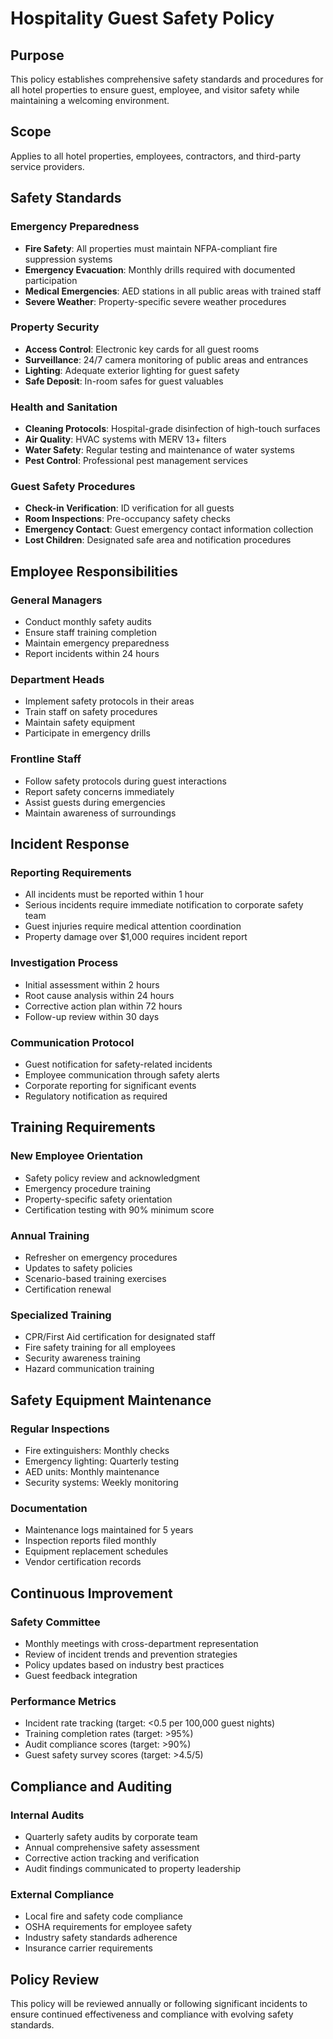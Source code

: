 # Hospitality Guest Safety Policy

## Purpose
This policy establishes comprehensive safety standards and procedures for all hotel properties to ensure guest, employee, and visitor safety while maintaining a welcoming environment.

## Scope
Applies to all hotel properties, employees, contractors, and third-party service providers.

## Safety Standards

### Emergency Preparedness
- **Fire Safety**: All properties must maintain NFPA-compliant fire suppression systems
- **Emergency Evacuation**: Monthly drills required with documented participation
- **Medical Emergencies**: AED stations in all public areas with trained staff
- **Severe Weather**: Property-specific severe weather procedures

### Property Security
- **Access Control**: Electronic key cards for all guest rooms
- **Surveillance**: 24/7 camera monitoring of public areas and entrances
- **Lighting**: Adequate exterior lighting for guest safety
- **Safe Deposit**: In-room safes for guest valuables

### Health and Sanitation
- **Cleaning Protocols**: Hospital-grade disinfection of high-touch surfaces
- **Air Quality**: HVAC systems with MERV 13+ filters
- **Water Safety**: Regular testing and maintenance of water systems
- **Pest Control**: Professional pest management services

### Guest Safety Procedures
- **Check-in Verification**: ID verification for all guests
- **Room Inspections**: Pre-occupancy safety checks
- **Emergency Contact**: Guest emergency contact information collection
- **Lost Children**: Designated safe area and notification procedures

## Employee Responsibilities

### General Managers
- Conduct monthly safety audits
- Ensure staff training completion
- Maintain emergency preparedness
- Report incidents within 24 hours

### Department Heads
- Implement safety protocols in their areas
- Train staff on safety procedures
- Maintain safety equipment
- Participate in emergency drills

### Frontline Staff
- Follow safety protocols during guest interactions
- Report safety concerns immediately
- Assist guests during emergencies
- Maintain awareness of surroundings

## Incident Response

### Reporting Requirements
- All incidents must be reported within 1 hour
- Serious incidents require immediate notification to corporate safety team
- Guest injuries require medical attention coordination
- Property damage over $1,000 requires incident report

### Investigation Process
- Initial assessment within 2 hours
- Root cause analysis within 24 hours
- Corrective action plan within 72 hours
- Follow-up review within 30 days

### Communication Protocol
- Guest notification for safety-related incidents
- Employee communication through safety alerts
- Corporate reporting for significant events
- Regulatory notification as required

## Training Requirements

### New Employee Orientation
- Safety policy review and acknowledgment
- Emergency procedure training
- Property-specific safety orientation
- Certification testing with 90% minimum score

### Annual Training
- Refresher on emergency procedures
- Updates to safety policies
- Scenario-based training exercises
- Certification renewal

### Specialized Training
- CPR/First Aid certification for designated staff
- Fire safety training for all employees
- Security awareness training
- Hazard communication training

## Safety Equipment Maintenance

### Regular Inspections
- Fire extinguishers: Monthly checks
- Emergency lighting: Quarterly testing
- AED units: Monthly maintenance
- Security systems: Weekly monitoring

### Documentation
- Maintenance logs maintained for 5 years
- Inspection reports filed monthly
- Equipment replacement schedules
- Vendor certification records

## Continuous Improvement

### Safety Committee
- Monthly meetings with cross-department representation
- Review of incident trends and prevention strategies
- Policy updates based on industry best practices
- Guest feedback integration

### Performance Metrics
- Incident rate tracking (target: <0.5 per 100,000 guest nights)
- Training completion rates (target: >95%)
- Audit compliance scores (target: >90%)
- Guest safety survey scores (target: >4.5/5)

## Compliance and Auditing

### Internal Audits
- Quarterly safety audits by corporate team
- Annual comprehensive safety assessment
- Corrective action tracking and verification
- Audit findings communicated to property leadership

### External Compliance
- Local fire and safety code compliance
- OSHA requirements for employee safety
- Industry safety standards adherence
- Insurance carrier requirements

## Policy Review
This policy will be reviewed annually or following significant incidents to ensure continued effectiveness and compliance with evolving safety standards.